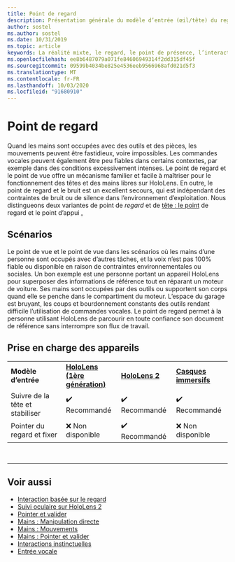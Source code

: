 ```yaml
---
title: Point de regard
description: Présentation générale du modèle d’entrée (œil/tête) du regard et du point d’entrée
author: sostel
ms.author: sostel
ms.date: 10/31/2019
ms.topic: article
keywords: La réalité mixte, le regard, le point de présence, l’interaction, la conception, le suivi des yeux, le suivi des têtes
ms.openlocfilehash: ee8b6487079a071fe84606949314f2dd315df45f
ms.sourcegitcommit: 09599b4034be825e4536eeb9566968afd021d5f3
ms.translationtype: MT
ms.contentlocale: fr-FR
ms.lasthandoff: 10/03/2020
ms.locfileid: "91680910"
---
```

# <a name="gaze-and-dwell"></a>Point de regard

Quand les mains sont occupées avec des outils et des pièces, les mouvements peuvent être fastidieux, voire impossibles.
Les commandes vocales peuvent également être peu fiables dans certains contextes, par exemple dans des conditions excessivement intenses.
Le point de regard et le point de vue offre un mécanisme familier et facile à maîtriser pour le fonctionnement des têtes et des mains libres sur HoloLens.
En outre, le point de regard et le bruit est un excellent secours, qui est indépendant des contraintes de bruit ou de silence dans l’environnement d’exploitation.
Nous distingueons deux variantes de point de _regard_ et de [tête : le point](gaze-and-dwell-head.md) de regard et le point d’appui [.](gaze-and-dwell-eyes.md)

## <a name="scenarios"></a>Scénarios

Le point de vue et le point de vue dans les scénarios où les mains d’une personne sont occupés avec d’autres tâches, et la voix n’est pas 100% fiable ou disponible en raison de contraintes environnementales ou sociales.
Un bon exemple est une personne portant un appareil HoloLens pour superposer des informations de référence tout en réparant un moteur de voiture.
Ses mains sont occupées par des outils ou supportent son corps quand elle se penche dans le compartiment du moteur.
L’espace du garage est bruyant, les coups et bourdonnement constants des outils rendant difficile l’utilisation de commandes vocales.
Le point de regard permet à la personne utilisant HoloLens de parcourir en toute confiance son document de référence sans interrompre son flux de travail.

## <a name="device-support"></a>Prise en charge des appareils

<table>
    <colgroup>
    <col width="25%" />
    <col width="25%" />
    <col width="25%" />
    <col width="25%" />
    </colgroup>
    <tr>
        <td><strong>Modèle d’entrée</strong></td>
        <td><a href="../hololens-hardware-details.md"><strong>HoloLens (1ère génération)</strong></a></td>
        <td><a href="https://docs.microsoft.com/hololens/hololens2-hardware"><strong>HoloLens 2</strong></td>
        <td><a href="../discover/immersive-headset-hardware-details.md"><strong>Casques immersifs</strong></a></td>
    </tr>
     <tr>
        <td>Suivre de la tête et stabiliser</td>
        <td>✔️ Recommandé</td>
        <td>✔️ Recommandé</td>
        <td>✔️ Recommandé</td>
    </tr>
     <tr>
        <td>Pointer du regard et fixer</td>
        <td>❌ Non disponible</td>
        <td>✔️ Recommandé</td>
        <td>❌ Non disponible</td>
    </tr>
</table>


<br>

---

 ## <a name="see-also"></a>Voir aussi
* [Interaction basée sur le regard](eye-gaze-interaction.md)
* [Suivi oculaire sur HoloLens 2](eye-tracking.md)
* [Pointer et valider](gaze-and-commit.md)
* [Mains : Manipulation directe](direct-manipulation.md)
* [Mains : Mouvements](gaze-and-commit.md#composite-gestures)
* [Mains : Pointer et valider](point-and-commit.md)
* [Interactions instinctuelles](interaction-fundamentals.md)
* [Entrée vocale](voice-input.md)
